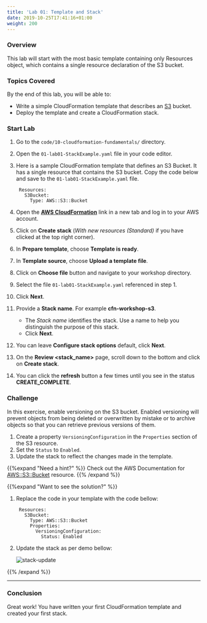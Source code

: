 ```yaml
---
title: 'Lab 01: Template and Stack'
date: 2019-10-25T17:41:16+01:00
weight: 200
---
```


### Overview
This lab will start with the most basic template containing only Resources object, which contains a single resource declaration of the S3 bucket.

### Topics Covered
By the end of this lab, you will be able to:

+ Write a simple CloudFormation template that describes an [S3](https://aws.amazon.com/s3/) bucket.
+ Deploy the template and create a CloudFormation stack.

### Start Lab

1. Go to the `code/10-cloudformation-fundamentals/` directory.
1. Open the `01-lab01-StackExample.yaml` file in your code editor.
1. Here is a sample CloudFormation template that defines an S3 Bucket. It has a single resource that contains the S3 bucket. Copy the code below and save to the `01-lab01-StackExample.yaml` file.

        Resources:
          S3Bucket:
            Type: AWS::S3::Bucket
            
1. Open the **[AWS CloudFormation](https://console.aws.amazon.com/cloudformation)** link in a new tab and log in to your AWS account.
1. Click on **Create stack** (_With new resources (Standard)_ if you have clicked at the top right corner).
1. In **Prepare template**, choose **Template is ready**.
1. In **Template source**, choose **Upload a template file**.
1. Click on **Choose file** button and navigate to your workshop directory.
1. Select the file `01-lab01-StackExample.yaml` referenced in step 1.
1. Click **Next**.
1. Provide a **Stack name**. For example **cfn-workshop-s3**. 
    + The _Stack name_ identifies the stack. Use a name to help you distinguish the purpose of this stack.
    + Click **Next**.
1. You can leave **Configure stack options** default, click **Next**.
1. On the **Review <stack_name>** page, scroll down to the bottom and click on **Create stack**.
1. You can click the **refresh** button a few times until you see in the status **CREATE_COMPLETE**.

### Challenge
In this exercise, enable versioning on the S3 bucket. Enabled versioning will prevent objects from being deleted or overwritten by mistake or to archive objects so that you can retrieve previous versions of them. 

1. Create a property `VersioningConfiguration` in the `Properties` section of the S3 resource.
1. Set the `Status` to `Enabled`.
1. Update the stack to reflect the changes made in the template. 

{{%expand "Need a hint?" %}}
Check out the AWS Documentation for [AWS::S3::Bucket](https://docs.aws.amazon.com/AWSCloudFormation/latest/UserGuide/aws-properties-s3-bucket.html) resource.
{{% /expand %}}

{{%expand "Want to see the solution?" %}}
1. Replace the code in your template with the code bellow:

        Resources:
          S3Bucket:
            Type: AWS::S3::Bucket
            Properties:
              VersioningConfiguration:
                Status: Enabled
   
1. Update the stack as per demo bellow:

    ![stack-update](../stack-update.gif)
    
{{% /expand %}}

---

### Conclusion

Great work! You have written your first CloudFormation template and created your first stack.
